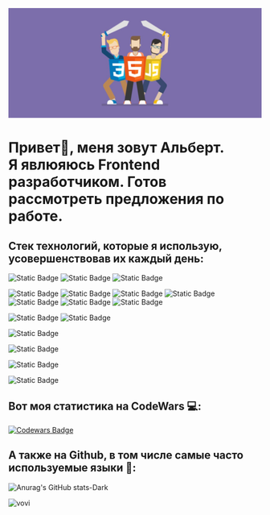 
!['Header](https://github.com/Ddyadz01/Ddyadz01/blob/main/assets/Desktop_241207_1939.jpg)

<h1>Привет👋, меня зовут Альберт.<br/>
Я явлюяюсь Frontend разработчиком. Готов рассмотреть предложения по работе.</h1>


## Стек технологий, которые я использую, усовершенствовав их каждый день:

![Static Badge](https://img.shields.io/badge/-html-4477eb?style=for-the-badge&logo=html5)
![Static Badge](https://img.shields.io/badge/-CSS-4477eb?style=for-the-badge&logo=CSS3)
![Static Badge](https://img.shields.io/badge/-javascript-4477eb?style=for-the-badge&logo=javascript)


![Static Badge](https://img.shields.io/badge/-Vite-4477eb?style=for-the-badge&logo=vite)
![Static Badge](https://img.shields.io/badge/-React-4477eb?style=for-the-badge&logo=react)
![Static Badge](https://img.shields.io/badge/-Redux-4477eb?style=for-the-badge&logo=Redux)
![Static Badge](https://img.shields.io/badge/-axios-4477eb?style=for-the-badge&logo=axios)
![Static Badge](https://img.shields.io/badge/-React%20Query%20|%20Tanstack%20Query-4477eb?style=for-the-badge&logo=ReactQuery)
![Static Badge](https://img.shields.io/badge/-React%20Hook%20Form-4477eb?style=for-the-badge&logo=ReactHookForm)
![Static Badge](https://img.shields.io/badge/-React%20Router-4477eb?style=for-the-badge&logo=reactrouter)



![Static Badge](https://img.shields.io/badge/-Sass-4477eb?style=for-the-badge&logo=sass)
![Static Badge](https://img.shields.io/badge/-Tailwind%20css-4477eb?style=for-the-badge&logo=tailwindcss)

![Static Badge](https://img.shields.io/badge/-Lucide-4477eb?style=for-the-badge&logo=lucide)

![Static Badge](https://img.shields.io/badge/-MongoDB-4477eb?style=for-the-badge&logo=mongodb)

![Static Badge](https://img.shields.io/badge/-Github-4477eb?style=for-the-badge&logo=Github)

![Static Badge](https://img.shields.io/badge/-Webstorm-4477eb?style=for-the-badge&logo=webstorm)


 <!-- Темная тема -->


 <!-- Светлая тема
[![Anurag's GitHub stats-Light](https://github-readme-stats.vercel.app/api?username=ddyadz01&show_owner=true&show_icons=true&bg_color=161623&hide_border=true&custom_title=Моя%20статистика%20Github:&text_color=fff&icon_color=fff&title_color=fff)](https://github.com/anuraghazra/github-readme-stats#gh-light-mode-only) -->

## Вот моя статистика на CodeWars 💻:

[![Codewars Badge](https://www.codewars.com/users/Ddyadz01/badges/large)](https://www.codewars.com/users/Ddyadz01)

## А также на Github, в том числе самые часто используемые языки 📝:

 ![Anurag's GitHub stats-Dark](https://github-readme-stats.vercel.app/api?username=ddyadz01&show_icons=true&locale=ru&count_private=true&bg_color=4477eb&title_color=fff&hide_border=true&custom_title=Моя%20статистика%20Github:&text_color=fff&icon_color=fff)

<img src="https://github-readme-stats.vercel.app/api/top-langs?username=ddyadz01&show_icons=true&bg_color=4477eb&text_color=fff&title_color=fff&hide_border=true&theme=light&loc" width="400px"  alt="vovi"/>



<!-- [![Readme Card](https://github-readme-stats.vercel.app/api/pin/?username=ddyadz01&repo=domit-tut)](https://github.com/ddyadz01/domit-tut) -->
